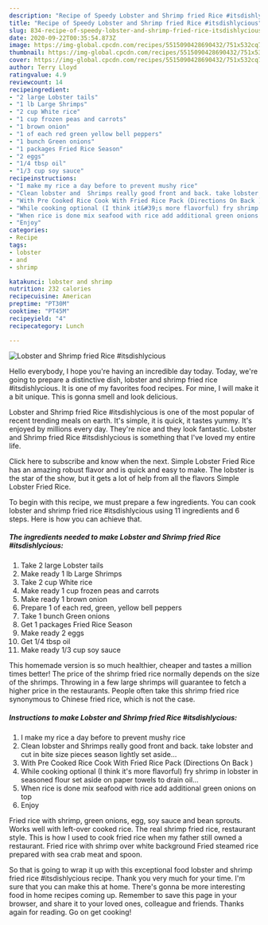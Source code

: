 ```yaml
---
description: "Recipe of Speedy Lobster and Shrimp fried Rice #itsdishlycious"
title: "Recipe of Speedy Lobster and Shrimp fried Rice #itsdishlycious"
slug: 834-recipe-of-speedy-lobster-and-shrimp-fried-rice-itsdishlycious
date: 2020-09-22T00:35:54.873Z
image: https://img-global.cpcdn.com/recipes/5515090428690432/751x532cq70/lobster-and-shrimp-fried-rice-itsdishlycious-recipe-main-photo.jpg
thumbnail: https://img-global.cpcdn.com/recipes/5515090428690432/751x532cq70/lobster-and-shrimp-fried-rice-itsdishlycious-recipe-main-photo.jpg
cover: https://img-global.cpcdn.com/recipes/5515090428690432/751x532cq70/lobster-and-shrimp-fried-rice-itsdishlycious-recipe-main-photo.jpg
author: Terry Lloyd
ratingvalue: 4.9
reviewcount: 14
recipeingredient:
- "2 large Lobster tails"
- "1 lb Large Shrimps"
- "2 cup White rice"
- "1 cup frozen peas and carrots"
- "1 brown onion"
- "1 of each red green yellow bell peppers"
- "1 bunch Green onions"
- "1 packages Fried Rice Season"
- "2 eggs"
- "1/4 tbsp oil"
- "1/3 cup soy sauce"
recipeinstructions:
- "I make my rice a day before to prevent mushy rice"
- "Clean lobster and  Shrimps really good front and back. take lobster and cut in bite size pieces  season lightly set aside..."
- "With Pre Cooked Rice Cook With Fried Rice Pack (Directions On Back )"
- "While cooking optional (I think it&#39;s more flavorful) fry shrimp in lobster in seasoned flour set aside on paper towels to drain oil..."
- "When rice is done mix seafood with rice add additional green onions on top"
- "Enjoy"
categories:
- Recipe
tags:
- lobster
- and
- shrimp

katakunci: lobster and shrimp 
nutrition: 232 calories
recipecuisine: American
preptime: "PT30M"
cooktime: "PT45M"
recipeyield: "4"
recipecategory: Lunch

---
```



![Lobster and Shrimp fried Rice #itsdishlycious](https://img-global.cpcdn.com/recipes/5515090428690432/751x532cq70/lobster-and-shrimp-fried-rice-itsdishlycious-recipe-main-photo.jpg)

Hello everybody, I hope you're having an incredible day today. Today, we're going to prepare a distinctive dish, lobster and shrimp fried rice #itsdishlycious. It is one of my favorites food recipes. For mine, I will make it a bit unique. This is gonna smell and look delicious.

Lobster and Shrimp fried Rice #itsdishlycious is one of the most popular of recent trending meals on earth. It's simple, it is quick, it tastes yummy. It's enjoyed by millions every day. They're nice and they look fantastic. Lobster and Shrimp fried Rice #itsdishlycious is something that I've loved my entire life.

Click here to subscribe and know when the next. Simple Lobster Fried Rice has an amazing robust flavor and is quick and easy to make. The lobster is the star of the show, but it gets a lot of help from all the flavors Simple Lobster Fried Rice.


To begin with this recipe, we must prepare a few ingredients. You can cook lobster and shrimp fried rice #itsdishlycious using 11 ingredients and 6 steps. Here is how you can achieve that.

<!--inarticleads1-->

##### The ingredients needed to make Lobster and Shrimp fried Rice #itsdishlycious:

1. Take 2 large Lobster tails
1. Make ready 1 lb Large Shrimps
1. Take 2 cup White rice
1. Make ready 1 cup frozen peas and carrots
1. Make ready 1 brown onion
1. Prepare 1 of each red, green, yellow bell peppers
1. Take 1 bunch Green onions
1. Get 1 packages Fried Rice Season
1. Make ready 2 eggs
1. Get 1/4 tbsp oil
1. Make ready 1/3 cup soy sauce


This homemade version is so much healthier, cheaper and tastes a million times better! The price of the shrimp fried rice normally depends on the size of the shrimps. Throwing in a few large shrimps will guarantee to fetch a higher price in the restaurants. People often take this shrimp fried rice synonymous to Chinese fried rice, which is not the case. 

<!--inarticleads2-->

##### Instructions to make Lobster and Shrimp fried Rice #itsdishlycious:

1. I make my rice a day before to prevent mushy rice
1. Clean lobster and  Shrimps really good front and back. take lobster and cut in bite size pieces  season lightly set aside...
1. With Pre Cooked Rice Cook With Fried Rice Pack (Directions On Back )
1. While cooking optional (I think it&#39;s more flavorful) fry shrimp in lobster in seasoned flour set aside on paper towels to drain oil...
1. When rice is done mix seafood with rice add additional green onions on top
1. Enjoy


Fried rice with shrimp, green onions, egg, soy sauce and bean sprouts. Works well with left-over cooked rice. The real shrimp fried rice, restaurant style. This is how I used to cook fried rice when my father still owned a restaurant. Fried rice with shrimp over white background Fried steamed rice prepared with sea crab meat and spoon. 

So that is going to wrap it up with this exceptional food lobster and shrimp fried rice #itsdishlycious recipe. Thank you very much for your time. I'm sure that you can make this at home. There's gonna be more interesting food in home recipes coming up. Remember to save this page in your browser, and share it to your loved ones, colleague and friends. Thanks again for reading. Go on get cooking!
